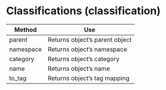 # Classifications (classification)

| Method    | Use                            |
| --------- | ------------------------------ |
| parent    | Returns object’s parent object |
| namespace | Returns object’s namespace     |
| category  | Returns object’s category      |
| name      | Returns object’s name          |
| to\_tag   | Returns object’s tag mapping   |
